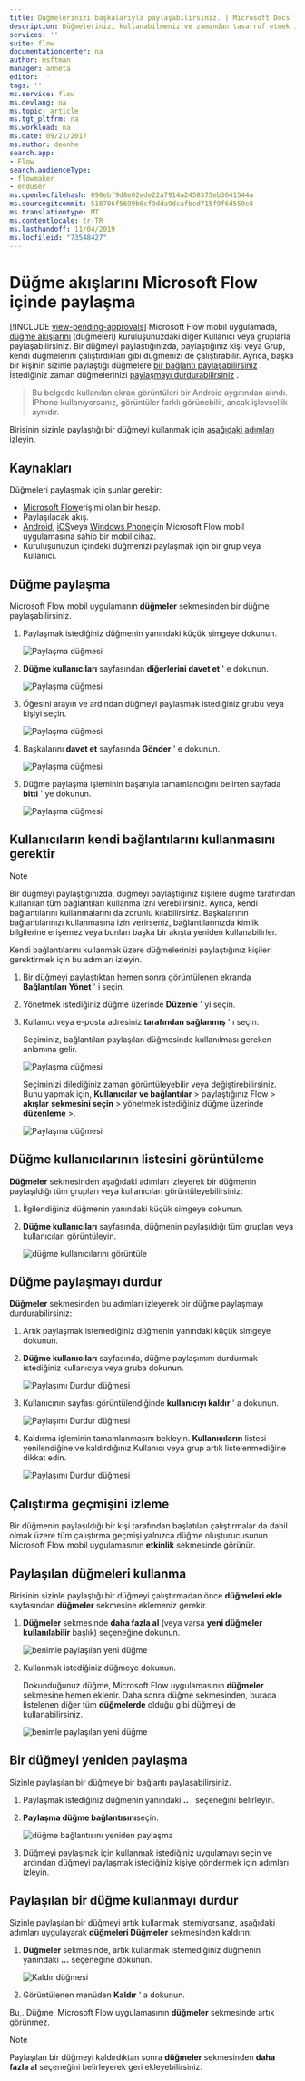 ```yaml
---
title: Düğmelerinizi başkalarıyla paylaşabilirsiniz. | Microsoft Docs
description: Düğmelerinizi kullanabilmeniz ve zamandan tasarruf etmek için düğmelerinizi başkalarıyla paylaşabilirsiniz.
services: ''
suite: flow
documentationcenter: na
author: msftman
manager: anneta
editor: ''
tags: ''
ms.service: flow
ms.devlang: na
ms.topic: article
ms.tgt_pltfrm: na
ms.workload: na
ms.date: 09/21/2017
ms.author: deonhe
search.app:
- Flow
search.audienceType:
- flowmaker
- enduser
ms.openlocfilehash: 098ebf9d8e02ede22a7914a2458375eb3641544a
ms.sourcegitcommit: 510706f5699b6cf9dda9dcafbed715f9f6d559e8
ms.translationtype: MT
ms.contentlocale: tr-TR
ms.lasthandoff: 11/04/2019
ms.locfileid: "73548427"
---
```

# <a name="share-button-flows-in-microsoft-flow"></a>Düğme akışlarını Microsoft Flow içinde paylaşma
[!INCLUDE [view-pending-approvals](includes/cc-rebrand.md)]
Microsoft Flow mobil uygulamada, [düğme akışlarını](introduction-to-button-flows.md) (düğmeleri) kuruluşunuzdaki diğer Kullanıcı veya gruplarla paylaşabilirsiniz. Bir düğmeyi paylaştığınızda, paylaştığınız kişi veya Grup, kendi düğmelerini çalıştırdıkları gibi düğmenizi de çalıştırabilir. Ayrıca, başka bir kişinin sizinle paylaştığı düğmelere [bir bağlantı paylaşabilirsiniz](share-buttons.md#re-share-a-button) . İstediğiniz zaman düğmelerinizi [paylaşmayı durdurabilirsiniz](share-buttons.md#stop-sharing-a-button) .

> Bu belgede kullanılan ekran görüntüleri bir Android aygıtından alındı. İPhone kullanıyorsanız, görüntüler farklı görünebilir, ancak işlevsellik aynıdır.
> 
> 

Birisinin sizinle paylaştığı bir düğmeyi kullanmak için [aşağıdaki adımları](share-buttons.md#use-shared-buttons) izleyin.

## <a name="prerequisites"></a>Kaynakları
Düğmeleri paylaşmak için şunlar gerekir:

* [Microsoft Flow](https://flow.microsoft.com)erişimi olan bir hesap.
* Paylaşılacak akış.
* [Android](https://aka.ms/flowmobiledocsandroid), [iOS](https://aka.ms/flowmobiledocsios)veya [Windows Phone](https://aka.ms/flowmobilewindows)için Microsoft Flow mobil uygulamasına sahip bir mobil cihaz.
* Kuruluşunuzun içindeki düğmenizi paylaşmak için bir grup veya Kullanıcı.

## <a name="share-a-button"></a>Düğme paylaşma
Microsoft Flow mobil uygulamanın **düğmeler** sekmesinden bir düğme paylaşabilirsiniz.

1. Paylaşmak istediğiniz düğmenin yanındaki küçük simgeye dokunun.
   
    ![Paylaşma düğmesi](./media/share-buttons/share-button-flows-buttons-tab.png)
2. **Düğme kullanıcıları** sayfasından **diğerlerini davet et** ' e dokunun.
   
    ![Paylaşma düğmesi](./media/share-buttons/share-button-flows-button-users.png)
3. Öğesini arayın ve ardından düğmeyi paylaşmak istediğiniz grubu veya kişiyi seçin.
   
    ![Paylaşma düğmesi](./media/share-buttons/share-button-flows-invite-others-select.png)
4. Başkalarını **davet et** sayfasında **Gönder** ' e dokunun.
   
    ![Paylaşma düğmesi](./media/share-buttons/share-button-flows-invite-others-send.png)
5. Düğme paylaşma işleminin başarıyla tamamlandığını belirten sayfada **bitti** ' ye dokunun.
   
    ![Paylaşma düğmesi](./media/share-buttons/share-button-flows-invite-others-done.png)

## <a name="require-users-to-use-their-own-connections"></a>Kullanıcıların kendi bağlantılarını kullanmasını gerektir
> [!NOTE]
> Bir düğmeyi paylaştığınızda, düğmeyi paylaştığınız kişilere düğme tarafından kullanılan tüm bağlantıları kullanma izni verebilirsiniz. Ayrıca, kendi bağlantılarını kullanmalarını da zorunlu kılabilirsiniz. Başkalarının bağlantılarınızı kullanmasına izin verirseniz, bağlantılarınızda kimlik bilgilerine erişemez veya bunları başka bir akışta yeniden kullanabilirler.
> 
> 

Kendi bağlantılarını kullanmak üzere düğmelerinizi paylaştığınız kişileri gerektirmek için bu adımları izleyin.

1. Bir düğmeyi paylaştıktan hemen sonra görüntülenen ekranda **Bağlantıları Yönet** ' i seçin.
2. Yönetmek istediğiniz düğme üzerinde **Düzenle** ' yi seçin.
3. Kullanıcı veya e-posta adresiniz **tarafından sağlanmış** ' ı seçin.
   
    Seçiminiz, bağlantıları paylaşılan düğmesinde kullanılması gereken anlamına gelir.
   
    ![Paylaşma düğmesi](./media/share-buttons/share-button-select-connection-provided-by-user.png)
   
    Seçiminizi dilediğiniz zaman görüntüleyebilir veya değiştirebilirsiniz. Bunu yapmak için, **Kullanıcılar ve bağlantılar** > paylaştığınız Flow > **akışlar** **sekmesini seçin** > yönetmek istediğiniz düğme üzerinde **düzenleme** >.
   
    ![Paylaşma düğmesi](./media/share-buttons/share-button-flows-conn-provided-by-user.png)

## <a name="view-the-list-of-button-users"></a>Düğme kullanıcılarının listesini görüntüleme
**Düğmeler** sekmesinden aşağıdaki adımları izleyerek bir düğmenin paylaşıldığı tüm grupları veya kullanıcıları görüntüleyebilirsiniz:

1. İlgilendiğiniz düğmenin yanındaki küçük simgeye dokunun.
2. **Düğme kullanıcıları** sayfasında, düğmenin paylaşıldığı tüm grupları veya kullanıcıları görüntüleyin.
   
    ![düğme kullanıcılarını görüntüle](./media/share-buttons/share-button-flows-button-users-list.png)

## <a name="stop-sharing-a-button"></a>Düğme paylaşmayı durdur
**Düğmeler** sekmesinden bu adımları izleyerek bir düğme paylaşmayı durdurabilirsiniz:

1. Artık paylaşmak istemediğiniz düğmenin yanındaki küçük simgeye dokunun.
2. **Düğme kullanıcıları** sayfasında, düğme paylaşımını durdurmak istediğiniz kullanıcıya veya gruba dokunun.
   
    ![Paylaşımı Durdur düğmesi](./media/share-buttons/share-button-flows-remove-user-list.png)
3. Kullanıcının sayfası görüntülendiğinde **kullanıcıyı kaldır** ' a dokunun.
   
    ![Paylaşımı Durdur düğmesi](./media/share-buttons/share-button-flows-remove-user.png)
4. Kaldırma işleminin tamamlanmasını bekleyin. **Kullanıcıların** listesi yenilendiğine ve kaldırdığınız Kullanıcı veya grup artık listelenmediğine dikkat edin.
   
    ![Paylaşımı Durdur düğmesi](./media/share-buttons/share-button-flows-remove-user-result.png)

## <a name="monitor-the-run-history"></a>Çalıştırma geçmişini izleme
Bir düğmenin paylaşıldığı bir kişi tarafından başlatılan çalıştırmalar da dahil olmak üzere tüm çalıştırma geçmişi yalnızca düğme oluşturucusunun Microsoft Flow mobil uygulamasının **etkinlik** sekmesinde görünür.

## <a name="use-shared-buttons"></a>Paylaşılan düğmeleri kullanma
Birisinin sizinle paylaştığı bir düğmeyi çalıştırmadan önce **düğmeleri ekle** sayfasından **düğmeler** sekmesine eklemeniz gerekir.

1. **Düğmeler** sekmesinde **daha fazla al** (veya varsa **yeni düğmeler kullanılabilir** başlık) seçeneğine dokunun.
   
    ![benimle paylaşılan yeni düğme](./media/share-buttons/share-button-flows-banner.png)
2. Kullanmak istediğiniz düğmeye dokunun.
   
    Dokunduğunuz düğme, Microsoft Flow uygulamasının **düğmeler** sekmesine hemen eklenir. Daha sonra düğme sekmesinden, burada listelenen diğer tüm **düğmelerde** olduğu gibi düğmeyi de kullanabilirsiniz.
   
    ![benimle paylaşılan yeni düğme](./media/share-buttons/share-button-flows-buttons-shared-with-me.png)

## <a name="re-share-a-button"></a>Bir düğmeyi yeniden paylaşma
Sizinle paylaşılan bir düğmeye bir bağlantı paylaşabilirsiniz.

1. Paylaşmak istediğiniz düğmenin yanındaki **..** . seçeneğini belirleyin.
2. **Paylaşma düğme bağlantısını**seçin.
   
    ![düğme bağlantısını yeniden paylaşma](./media/share-buttons/re-share-button.png)
3. Düğmeyi paylaşmak için kullanmak istediğiniz uygulamayı seçin ve ardından düğmeyi paylaşmak istediğiniz kişiye göndermek için adımları izleyin.

## <a name="stop-using-a-shared-button"></a>Paylaşılan bir düğme kullanmayı durdur
Sizinle paylaşılan bir düğmeyi artık kullanmak istemiyorsanız, aşağıdaki adımları uygulayarak **düğmeleri Düğmeler** sekmesinden kaldırın:

1. **Düğmeler** sekmesinde, artık kullanmak istemediğiniz düğmenin yanındaki **...** seçeneğine dokunun.
   
    ![Kaldır düğmesi](./media/share-buttons/share-button-flows-added-shared-button.png)
2. Görüntülenen menüden **Kaldır** ' a dokunun.

Bu,. Düğme, Microsoft Flow uygulamasının **düğmeler** sekmesinde artık görünmez.

> [!NOTE]
> Paylaşılan bir düğmeyi kaldırdıktan sonra **düğmeler** sekmesinden **daha fazla al** seçeneğini belirleyerek geri ekleyebilirsiniz.
> 
> 

